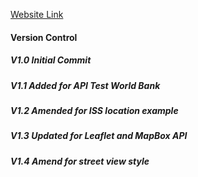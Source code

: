 [Website Link](https://readri205.github.io/Heady_Cocktails_IFE/)

#### Version Control

##### V1.0 Initial Commit
##### V1.1 Added for API Test World Bank
##### V1.2 Amended for ISS location example
##### V1.3 Updated for Leaflet and MapBox API
##### V1.4 Amend for street view style